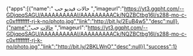 
{"apps":[{"name":" حالات فيديو حب ","imageurl":"https://yt3.ggpht.com/--GDjqpqSAGU/AAAAAAAAAAI/AAAAAAAAACk/NQZBCtbg16I/s288-mo-c-c0xffffffff-rj-k-no/photo.jpg","link":"http://bit.ly/2EuB4w5","desc":null},{"name":"حالات  حب 
 ","imageurl":"https://yt3.ggpht.com/--GDjqpqSAGU/AAAAAAAAAAI/AAAAAAAAACk/NQZBCtbg16I/s288-mo-c-c0xffffffff-rj-k-no/photo.jpg","link":"http://bit.ly/2BKLWnO","desc":null}],"success":1}
